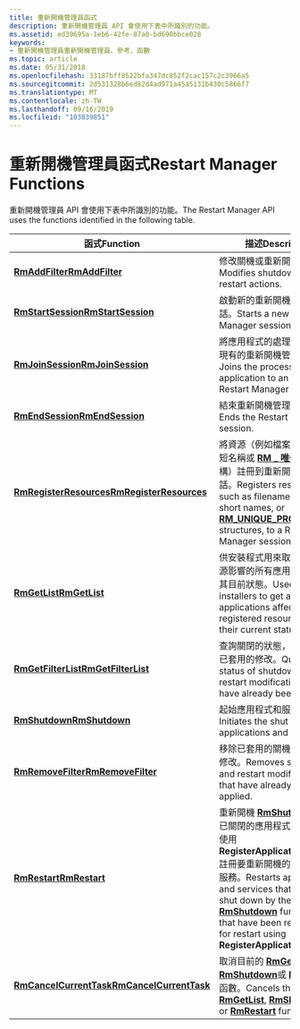```yaml
---
title: 重新開機管理員函式
description: 重新開機管理員 API 會使用下表中所識別的功能。
ms.assetid: ed39695a-1eb6-42fe-87a0-bd690bbce028
keywords:
- 重新開機管理員重新開機管理員、參考、函數
ms.topic: article
ms.date: 05/31/2018
ms.openlocfilehash: 33187bff8522bfa347dc852f2cac157c2c3966a5
ms.sourcegitcommit: 2d531328b6ed82d4ad971a45a5131b430c5866f7
ms.translationtype: MT
ms.contentlocale: zh-TW
ms.lasthandoff: 09/16/2019
ms.locfileid: "103839851"
---
```

# <a name="restart-manager-functions"></a><span data-ttu-id="ca5b3-104">重新開機管理員函式</span><span class="sxs-lookup"><span data-stu-id="ca5b3-104">Restart Manager Functions</span></span>

<span data-ttu-id="ca5b3-105">重新開機管理員 API 會使用下表中所識別的功能。</span><span class="sxs-lookup"><span data-stu-id="ca5b3-105">The Restart Manager API uses the functions identified in the following table.</span></span>



| <span data-ttu-id="ca5b3-106">函式</span><span class="sxs-lookup"><span data-stu-id="ca5b3-106">Function</span></span>                                           | <span data-ttu-id="ca5b3-107">描述</span><span class="sxs-lookup"><span data-stu-id="ca5b3-107">Description</span></span>                                                                                                                                                                                  |
|----------------------------------------------------|----------------------------------------------------------------------------------------------------------------------------------------------------------------------------------------------|
| [<span data-ttu-id="ca5b3-108">**RmAddFilter**</span><span class="sxs-lookup"><span data-stu-id="ca5b3-108">**RmAddFilter**</span></span>](/windows/desktop/api/RestartManager/nf-restartmanager-rmaddfilter)                 | <span data-ttu-id="ca5b3-109">修改關機或重新開機動作。</span><span class="sxs-lookup"><span data-stu-id="ca5b3-109">Modifies shutdown or restart actions.</span></span>                                                                                                                                                        |
| [<span data-ttu-id="ca5b3-110">**RmStartSession**</span><span class="sxs-lookup"><span data-stu-id="ca5b3-110">**RmStartSession**</span></span>](/windows/desktop/api/RestartManager/nf-restartmanager-rmstartsession)           | <span data-ttu-id="ca5b3-111">啟動新的重新開機管理員會話。</span><span class="sxs-lookup"><span data-stu-id="ca5b3-111">Starts a new Restart Manager session.</span></span>                                                                                                                                                        |
| [<span data-ttu-id="ca5b3-112">**RmJoinSession**</span><span class="sxs-lookup"><span data-stu-id="ca5b3-112">**RmJoinSession**</span></span>](/windows/desktop/api/RestartManager/nf-restartmanager-rmjoinsession)             | <span data-ttu-id="ca5b3-113">將應用程式的處理常式加入至現有的重新開機管理員會話。</span><span class="sxs-lookup"><span data-stu-id="ca5b3-113">Joins the process of an application to an existing Restart Manager session.</span></span>                                                                                                                  |
| [<span data-ttu-id="ca5b3-114">**RmEndSession**</span><span class="sxs-lookup"><span data-stu-id="ca5b3-114">**RmEndSession**</span></span>](/windows/desktop/api/RestartManager/nf-restartmanager-rmendsession)               | <span data-ttu-id="ca5b3-115">結束重新開機管理員會話。</span><span class="sxs-lookup"><span data-stu-id="ca5b3-115">Ends the Restart Manager session.</span></span>                                                                                                                                                            |
| [<span data-ttu-id="ca5b3-116">**RmRegisterResources**</span><span class="sxs-lookup"><span data-stu-id="ca5b3-116">**RmRegisterResources**</span></span>](/windows/desktop/api/RestartManager/nf-restartmanager-rmregisterresources) | <span data-ttu-id="ca5b3-117">將資源（例如檔案名、服務簡短名稱或 [**RM \_ 唯一 \_ 進程**](/windows/desktop/api/RestartManager/ns-restartmanager-rm_unique_process) 結構）註冊到重新開機管理員會話。</span><span class="sxs-lookup"><span data-stu-id="ca5b3-117">Registers resources, such as filenames, service short names, or [**RM\_UNIQUE\_PROCESS**](/windows/desktop/api/RestartManager/ns-restartmanager-rm_unique_process) structures, to a Restart Manager session.</span></span>                                   |
| [<span data-ttu-id="ca5b3-118">**RmGetList**</span><span class="sxs-lookup"><span data-stu-id="ca5b3-118">**RmGetList**</span></span>](/windows/desktop/api/RestartManager/nf-restartmanager-rmgetlist)                     | <span data-ttu-id="ca5b3-119">供安裝程式用來取得受註冊資源影響的所有應用程式清單及其目前狀態。</span><span class="sxs-lookup"><span data-stu-id="ca5b3-119">Used by installers to get a list of all applications affected by registered resources and their current status.</span></span>                                                                              |
| [<span data-ttu-id="ca5b3-120">**RmGetFilterList**</span><span class="sxs-lookup"><span data-stu-id="ca5b3-120">**RmGetFilterList**</span></span>](/windows/desktop/api/RestartManager/nf-restartmanager-rmgetfilterlist)         | <span data-ttu-id="ca5b3-121">查詢關閉的狀態，並重新啟動已套用的修改。</span><span class="sxs-lookup"><span data-stu-id="ca5b3-121">Queries the status of shutdown and restart modifications that have already been applied.</span></span>                                                                                                     |
| [<span data-ttu-id="ca5b3-122">**RmShutdown**</span><span class="sxs-lookup"><span data-stu-id="ca5b3-122">**RmShutdown**</span></span>](/windows/desktop/api/RestartManager/nf-restartmanager-rmshutdown)                   | <span data-ttu-id="ca5b3-123">起始應用程式和服務的關閉。</span><span class="sxs-lookup"><span data-stu-id="ca5b3-123">Initiates the shut down of applications and services.</span></span>                                                                                                                                        |
| [<span data-ttu-id="ca5b3-124">**RmRemoveFilter**</span><span class="sxs-lookup"><span data-stu-id="ca5b3-124">**RmRemoveFilter**</span></span>](/windows/desktop/api/RestartManager/nf-restartmanager-rmremovefilter)           | <span data-ttu-id="ca5b3-125">移除已套用的關機和重新開機修改。</span><span class="sxs-lookup"><span data-stu-id="ca5b3-125">Removes shutdown and restart modifications that have already been applied.</span></span>                                                                                                                   |
| [<span data-ttu-id="ca5b3-126">**RmRestart**</span><span class="sxs-lookup"><span data-stu-id="ca5b3-126">**RmRestart**</span></span>](/windows/desktop/api/RestartManager/nf-restartmanager-rmrestart)                     | <span data-ttu-id="ca5b3-127">重新開機 [**RmShutdown**](/windows/desktop/api/RestartManager/nf-restartmanager-rmshutdown) 函式已關閉的應用程式和服務，並使用 **RegisterApplicationRestart** 註冊要重新開機的應用程式和服務。</span><span class="sxs-lookup"><span data-stu-id="ca5b3-127">Restarts applications and services that have been shut down by the [**RmShutdown**](/windows/desktop/api/RestartManager/nf-restartmanager-rmshutdown) function and that have been registered for restart using **RegisterApplicationRestart**.</span></span> |
| [<span data-ttu-id="ca5b3-128">**RmCancelCurrentTask**</span><span class="sxs-lookup"><span data-stu-id="ca5b3-128">**RmCancelCurrentTask**</span></span>](/windows/desktop/api/RestartManager/nf-restartmanager-rmcancelcurrenttask) | <span data-ttu-id="ca5b3-129">取消目前的 [**RmGetList**](/windows/desktop/api/RestartManager/nf-restartmanager-rmgetlist)、 [**RmShutdown**](/windows/desktop/api/RestartManager/nf-restartmanager-rmshutdown)或 [**RmRestart**](/windows/desktop/api/RestartManager/nf-restartmanager-rmrestart) 函數。</span><span class="sxs-lookup"><span data-stu-id="ca5b3-129">Cancels the current [**RmGetList**](/windows/desktop/api/RestartManager/nf-restartmanager-rmgetlist), [**RmShutdown**](/windows/desktop/api/RestartManager/nf-restartmanager-rmshutdown), or [**RmRestart**](/windows/desktop/api/RestartManager/nf-restartmanager-rmrestart) function.</span></span>                                                            |



 

 

 





